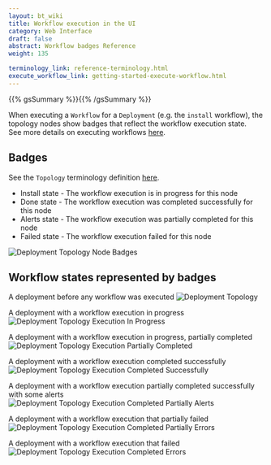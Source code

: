 ```yaml
---
layout: bt_wiki
title: Workflow execution in the UI
category: Web Interface
draft: false
abstract: Workflow badges Reference
weight: 135

terminology_link: reference-terminology.html
execute_workflow_link: getting-started-execute-workflow.html
---
```

{{% gsSummary %}}{{% /gsSummary %}}

When executing a `Workflow` for a `Deployment` (e.g. the `install` workflow), the topology nodes show badges that reflect the workflow execution state.<br/>
See more details on executing workflows [here](/manager_intro/execute-workflow).<br/>

## Badges
See the `Topology` terminology definition [here](/reference-terminology#topology).<br/>

* Install state - The workflow execution is in progress for this node
* Done state - The workflow execution was completed successfully for this node
* Alerts state - The workflow execution was partially completed for this node
* Failed state - The workflow execution failed for this node

![Deployment Topology Node Badges](/3.3.0/images/ui/ui-deployment-topology-badges.png)

## Workflow states represented by badges
A deployment before any workflow was executed
![Deployment Topology](/3.3.0/images/ui/ui-deployment-topology-1.png)

A deployment with a workflow execution in progress
![Deployment Topology Execution In Progress](/3.3.0/images/ui/ui-deployment-topology-2.png)

A deployment with a workflow execution in progress, partially completed
![Deployment Topology Execution Partially Completed](/3.3.0/images/ui/ui-deployment-topology-3.png)

A deployment with a workflow execution completed successfully
![Deployment Topology Execution Completed Successfully](/3.3.0/images/ui/ui-deployment-topology-4.png)

A deployment with a workflow execution partially completed successfully with some alerts
![Deployment Topology Execution Completed Partially Alerts](/3.3.0/images/ui/ui-deployment-topology-5.png)

A deployment with a workflow execution that partially failed
![Deployment Topology Execution Completed Partially Errors](/3.3.0/images/ui/ui-deployment-topology-6.png)

A deployment with a workflow execution that failed
![Deployment Topology Execution Completed Errors](/3.3.0/images/ui/ui-deployment-topology-7.png)

